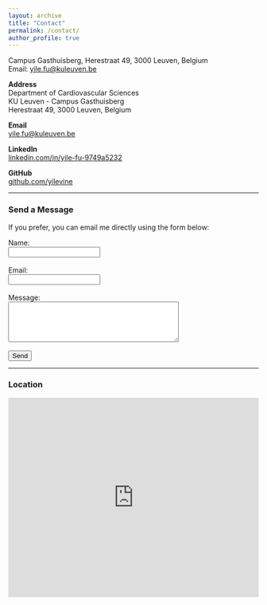 ```yaml
---
layout: archive
title: "Contact"
permalink: /contact/
author_profile: true
---
```

Campus Gasthuisberg, Herestraat 49, 3000 Leuven, Belgium<br>
Email: yile.fu@kuleuven.be

**Address**  
Department of Cardiovascular Sciences  
KU Leuven - Campus Gasthuisberg  
Herestraat 49, 3000 Leuven, Belgium  

**Email**  
[yile.fu@kuleuven.be](mailto:yile.fu@kuleuven.be)

**LinkedIn**  
[linkedin.com/in/yile-fu-9749a5232](https://www.linkedin.com/in/yile-fu-9749a5232/)

**GitHub**  
[github.com/yilevine](https://github.com/yilevine)

---

### Send a Message

If you prefer, you can email me directly using the form below:

<form action="mailto:yile.fu@kuleuven.be" method="post" enctype="text/plain">
  <label for="name">Name:</label><br>
  <input type="text" name="name" id="name"><br><br>
  <label for="email">Email:</label><br>
  <input type="email" name="email" id="email"><br><br>
  <label for="message">Message:</label><br>
  <textarea name="message" id="message" rows="5" cols="40"></textarea><br><br>
  <input type="submit" value="Send">
</form>

---

### Location

<iframe 
  src="https://www.google.com/maps/embed?pb=!1m18!1m12!1m3!1d2518.172536010137!2d4.672953615745899!3d50.86037097953447!2m3!1f0!2f0!3f0!3m2!1i1024!2i768!4f13.1!3m3!1m2!1s0x47c161f0f44597fd%3A0xd8578b53de291097!2sCampus%20Gasthuisberg%20-%20KU%20Leuven!5e0!3m2!1sen!2sbe!4v1622623794160!5m2!1sen!2sbe" 
  width="100%" 
  height="400" 
  style="border:0;" 
  allowfullscreen="" 
  loading="lazy">
</iframe>